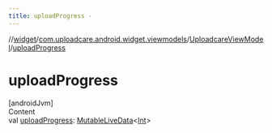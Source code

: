 ```yaml
---
title: uploadProgress -
---
```

//[widget](../../index.md)/[com.uploadcare.android.widget.viewmodels](../index.md)/[UploadcareViewModel](index.md)/[uploadProgress](upload-progress.md)



# uploadProgress  
[androidJvm]  
Content  
val [uploadProgress](upload-progress.md): [MutableLiveData](https://developer.android.com/reference/kotlin/androidx/lifecycle/MutableLiveData.html)<[Int](https://kotlinlang.org/api/latest/jvm/stdlib/kotlin/-int/index.html)>  



